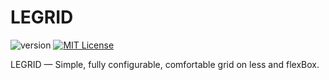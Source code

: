 # LEGRID
![version](https://img.shields.io/badge/current-3.0.0-green.svg?style=flat-square "Version")
[![MIT License](https://img.shields.io/badge/license-MIT-blue.svg?style=flat-square)](https://github.com/pafnuty/DLE-UniForm/blob/master/LICENSE)

LEGRID — Simple, fully configurable, comfortable grid on less and flexBox.

